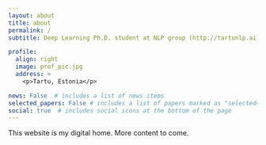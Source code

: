 ```yaml
---
layout: about
title: about
permalink: /
subtitle: Deep Learning Ph.D. student at NLP group (http://tartunlp.ai) at University of Tartu.

profile:
  align: right
  image: prof_pic.jpg
  address: >
    <p>Tartu, Estonia</p>

news: False  # includes a list of news items
selected_papers: False # includes a list of papers marked as "selected={true}"
social: true  # includes social icons at the bottom of the page
---
```


This website is my digital home. More content to come.
